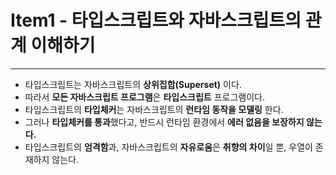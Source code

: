 # Item1 - 타입스크립트와 자바스크립트의 관계 이해하기

----
- 타입스크립트는 자바스크립트의 **상위집합(Superset)** 이다.
- 따라서 **모든 자바스크립트 프로그램**은 **타입스크립트** 프로그램이다.
- 타입스크립트의 **타입체커**는 자바스크립트의 **런타임 동작을 모델링** 한다.
- 그러나 **타입체커를 통과**했다고, 반드시 런타임 환경에서 **에러 없음을 보장하지 않는다.**
- 타입스크립트의 **엄격함**과, 자바스크립트의 **자유로움**은 **취향의 차이**일 뿐, 우열이 존재하지 않는다.